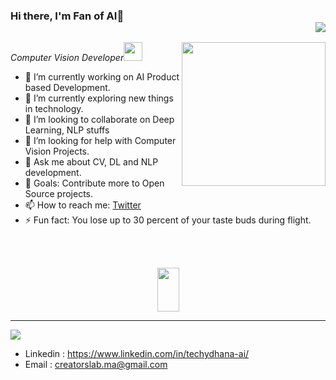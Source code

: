 ### Hi there, I'm Fan of AI👋 <div align = 'right'>![](https://komarev.com/ghpvc/?username=shobhitsrivastava-ds&color=yellow)</div>

<img align='right' src="https://media.giphy.com/media/M9gbBd9nbDrOTu1Mqx/giphy.gif" width="230">
<p><em>Computer Vision Developer<img src="https://media.giphy.com/media/WUlplcMpOCEmTGBtBW/giphy.gif" width="30"> 
</em></p>

- 🔭 I’m currently working on AI Product based Development.
- 🌱 I’m currently exploring new things in technology.
- 👯 I’m looking to collaborate on Deep Learning, NLP stuffs
- 🤔 I’m looking for help with Computer Vision Projects.
- 💬 Ask me about CV, DL and NLP development.
- 🥅 Goals: Contribute more to Open Source projects.
- 📫 How to reach me: <a href= "https://twitter.com/aiprofessor_">Twitter</a>
- ⚡ Fun fact: You lose up to 30 percent of your taste buds during flight.
<br><br>
<br>

<p align= "center"><img src="https://media2.giphy.com/media/QmGShkWAWid2hzCqHE/giphy.gif" width= "35" height= "70"></p>

<hr>
<img src="https://spectrapackautomation.com/img/contactme.gif" />

- Linkedin : https://www.linkedin.com/in/techydhana-ai/
- Email : creatorslab.ma@gmail.com
